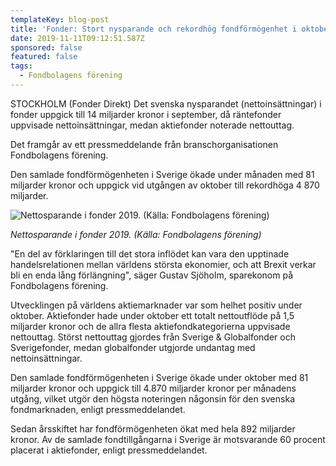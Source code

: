 ```yaml
---
templateKey: blog-post
title: 'Fonder: Stort nysparande och rekordhög fondförmögenhet i oktober'
date: 2019-11-11T09:12:51.587Z
sponsored: false
featured: false
tags:
  - Fondbolagens förening
---
```

STOCKHOLM (Fonder Direkt) Det svenska nysparandet (nettoinsättningar) i fonder uppgick till 14 miljarder kronor i september, då räntefonder uppvisade nettoinsättningar, medan aktiefonder noterade nettouttag.



Det framgår av ett pressmeddelande från branschorganisationen Fondbolagens förening.



Den samlade fondförmögenheten i Sverige ökade under månaden med 81 miljarder kronor och uppgick vid utgången av oktober till rekordhöga 4 870 miljarder.

![Nettosparande i fonder 2019. (Källa: Fondbolagens förening)](/img/fonder-okt.jpg "Nettosparande i fonder 2019. (Källa: Fondbolagens förening)")

_Nettosparande i fonder 2019. (Källa: Fondbolagens förening)_

"En del av förklaringen till det stora inflödet kan vara den upptinade handelsrelationen mellan världens största ekonomier, och att Brexit verkar bli en enda lång förlängning", säger Gustav Sjöholm, sparekonom på Fondbolagens förening.



Utvecklingen på världens aktiemarknader var som helhet positiv under oktober. Aktiefonder hade under oktober ett totalt nettoutflöde på 1,5 miljarder kronor och de allra flesta aktiefondkategorierna uppvisade nettouttag. Störst nettouttag gjordes från Sverige & Globalfonder och Sverigefonder, medan globalfonder utgjorde undantag med nettoinsättningar.



Den samlade fondförmögenheten i Sverige ökade under oktober med 81 miljarder kronor och uppgick till 4.870 miljarder kronor per månadens utgång, vilket utgör den högsta noteringen någonsin för den svenska fondmarknaden, enligt pressmeddelandet.



Sedan årsskiftet har fondförmögenheten ökat med hela 892 miljarder kronor. Av de samlade fondtillgångarna i Sverige är motsvarande 60 procent placerat i aktiefonder, enligt pressmeddelandet.
